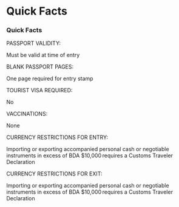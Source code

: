 # Quick Facts

### Quick Facts

PASSPORT VALIDITY:

Must be valid at time of entry

BLANK PASSPORT PAGES:

One page required for entry stamp

TOURIST VISA REQUIRED:

No

VACCINATIONS:

None

CURRENCY RESTRICTIONS FOR ENTRY:

Importing or exporting accompanied personal cash or negotiable instruments in excess of BDA $10,000 requires a Customs Traveler Declaration

CURRENCY RESTRICTIONS FOR EXIT:

Importing or exporting accompanied personal cash or negotiable instruments in excess of BDA $10,000 requires a Customs Traveler Declaration